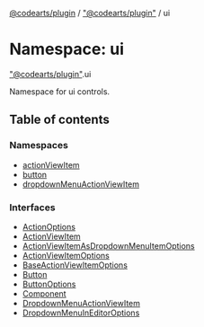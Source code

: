 [@codearts/plugin](../README.md) / ["@codearts/plugin"](_codearts_plugin_.md) / ui

# Namespace: ui

["@codearts/plugin"](_codearts_plugin_.md).ui

Namespace for ui controls.

## Table of contents

### Namespaces

- [actionViewItem](codearts_plugin_.ui.actionViewItem.md)
- [button](codearts_plugin_.ui.button.md)
- [dropdownMenuActionViewItem](codearts_plugin_.ui.dropdownMenuActionViewItem.md)

### Interfaces

- [ActionOptions](../interfaces/codearts_plugin_.ui.ActionOptions.md)
- [ActionViewItem](../interfaces/codearts_plugin_.ui.ActionViewItem-1.md)
- [ActionViewItemAsDropdownMenuItemOptions](../interfaces/codearts_plugin_.ui.ActionViewItemAsDropdownMenuItemOptions.md)
- [ActionViewItemOptions](../interfaces/codearts_plugin_.ui.ActionViewItemOptions.md)
- [BaseActionViewItemOptions](../interfaces/codearts_plugin_.ui.BaseActionViewItemOptions.md)
- [Button](../interfaces/codearts_plugin_.ui.Button-1.md)
- [ButtonOptions](../interfaces/codearts_plugin_.ui.ButtonOptions.md)
- [Component](../interfaces/codearts_plugin_.ui.Component.md)
- [DropdownMenuActionViewItem](../interfaces/codearts_plugin_.ui.DropdownMenuActionViewItem-1.md)
- [DropdownMenuInEditorOptions](../interfaces/codearts_plugin_.ui.DropdownMenuInEditorOptions.md)
